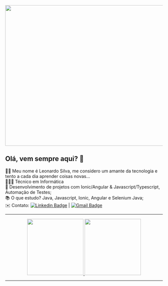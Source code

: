 <div align="center">

<img width="900px" height="450px" src="https://i.pinimg.com/originals/7a/9e/eb/7a9eeb4fa972a27c412e6a114386115b.jpg">
  
</div>

## Olá, vem sempre aqui? 🚀

🙋‍♂️ Meu nome é Leonardo Silva, me considero um amante da tecnologia e tento a cada dia aprender coisas novas...
<br/>👨🏽‍💻 Técnico em Informática
<br/>🔧 Desenvolvimento de projetos com Ionic/Angular & Javascript/Typescript, Automação de Testes;
<br/>📚 O que estudo? Java, Javascript, Ionic, Angular e Selenium Java;
<br/>✉️ Contato: [![Linkedin Badge](https://img.shields.io/badge/LinkedIn-blue?style=flat-square&logo=Linkedin&logoColor=white&link=https://www.linkedin.com/in/leonardo-s-a496bb18b/)](https://www.linkedin.com/in/leonardo-s-a496bb18b/) 
| 
[![Gmail Badge](https://img.shields.io/badge/-Gmail-c14438?style=flat-square&logo=Gmail&logoColor=white&link=mailto:leonardooo545@gmail.com)](mailto:leonardooo545@gmail.com)

---

<div align="center">
  <a href="https://github.com/leonardo16silva12">
  <img height="180em" src="https://github-readme-stats.vercel.app/api?username=leonardo16silva12&show_icons=true&theme=dark&include_all_commits=true&count_private=true"/>
    <img height="180em" src="https://github-readme-stats.vercel.app/api/top-langs/?username=CarlosEduardoArtioli&layout=compact&show_icons=true&theme=dark" />
</div>

---


